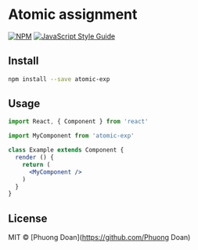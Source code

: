 # Atomic assignment

[![NPM](https://img.shields.io/npm/v/atomic-exp.svg)](https://www.npmjs.com/package/atomic-exp) [![JavaScript Style Guide](https://img.shields.io/badge/code_style-standard-brightgreen.svg)](https://standardjs.com)

## Install

```bash
npm install --save atomic-exp
```

## Usage

```jsx
import React, { Component } from 'react'

import MyComponent from 'atomic-exp'

class Example extends Component {
  render () {
    return (
      <MyComponent />
    )
  }
}
```

## License

MIT © [Phuong Doan](https://github.com/Phuong Doan)
